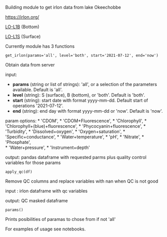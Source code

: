 Building module to get irlon data from lake Okeechobbe

https://irlon.org/

[LO-L1B](https://irlon.org/?health=Off&quality=On&units=Metric&duration=3%20days&maps=storm_tracks&legend=Off&forecast=Point&hti=&nhc=undefined&sst=&current=&datum=MLLW&windPrediction=wind%20speed%20prediction&region=&bbox=-80.7934,27.1389,-80.7934,27.1389&iframe=null&mode=home&platform=LO-L1B-WQ&skipState=undefined) (Bottom)

[LO-L1S](https://irlon.org/?health=Off&quality=On&units=Metric&duration=3%20days&maps=storm_tracks&legend=Off&forecast=Point&hti=&nhc=undefined&sst=&current=&datum=MLLW&windPrediction=wind%20speed%20prediction&region=&bbox=-80.7934,27.1389,-80.7934,27.1389&iframe=null&mode=home&platform=LO-L1S-WQ&skipState=undefined) (Surface)

Currently module has 3 functions

	get_irlon(params='all', level='both', start='2021-07-12', end='now')

Obtain data from server

input:

* **params** (string or list of strings): 'all', or a selection of the parameters available. Default is 'all'.
* **level** (string): S (surface), B (bottom), or 'both'. Default is 'both'.
* **start** (string): start date with format yyyy-mm-dd. Default start of operations '2021-07-12'.
* **end** (string): end day with format yyyy-mm-dd or 'now'. Default is 'now'.


param options:
    * 'CDOM', 
    * 'CDOM+Fluorescence', 
    * 'Chlorophyll', 
    * 'Chlorophyll+(blue)+fluorescence', 
    * 'Phycocyanin+fluorescence', 
    * 'Turbidity', 
    * 'Dissolved+oxygen', 
    * 'Oxygen+saturation', 
    * 'Specific+conductance', 
    * 'Water+temperature', 
    * 'pH', 
    * 'Nitrate', 
    * 'Phosphate',  
    * 'Water+pressure', 
    * 'Instrument+depth'

output: pandas dataframe with requested parms plus quality control variables for those params


	apply_qc(df)

Remove QC columns and replace variables with nan when QC is not good

input : irlon dataframe with qc variables

output: QC masked dataframe

	params()
Prints posibilities of paramas to chose from if not 'all' 

For examples of usage see notebooks.


